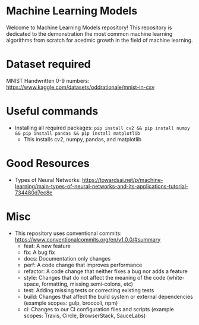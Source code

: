 # Machine Learning Models
Welcome to Machine Learning Models repository! This repository is dedicated to the demonstration the most common machine learning algorithms from scratch for acedmic growth in the field of machine learning.


# Dataset required #
MNIST Handwritten 0-9 numbers: https://www.kaggle.com/datasets/oddrationale/mnist-in-csv

# Useful commands
- Installing all required packages: `pip install cv2 && pip install numpy && pip install pandas && pip install matplotlib`
    - This installs cv2, numpy, pandas, and matplotlib

# Good Resources #
- Types of Neural Networks: https://towardsai.net/p/machine-learning/main-types-of-neural-networks-and-its-applications-tutorial-734480d7ec8e


# Misc
- This repository uses conventional commits: https://www.conventionalcommits.org/en/v1.0.0/#summary
    - feat: A new feature
    - fix: A bug fix
    - docs: Documentation only changes
    - perf: A code change that improves performance
    - refactor: A code change that neither fixes a bug nor adds a feature
    - style: Changes that do not affect the meaning of the code (white-space, formatting, missing semi-colons, etc)
    - test: Adding missing tests or correcting existing tests
    -  build: Changes that affect the build system or external dependencies (example scopes: gulp, broccoli, npm)
    - ci: Changes to our CI configuration files and scripts (example scopes: Travis, Circle, BrowserStack, SauceLabs)


